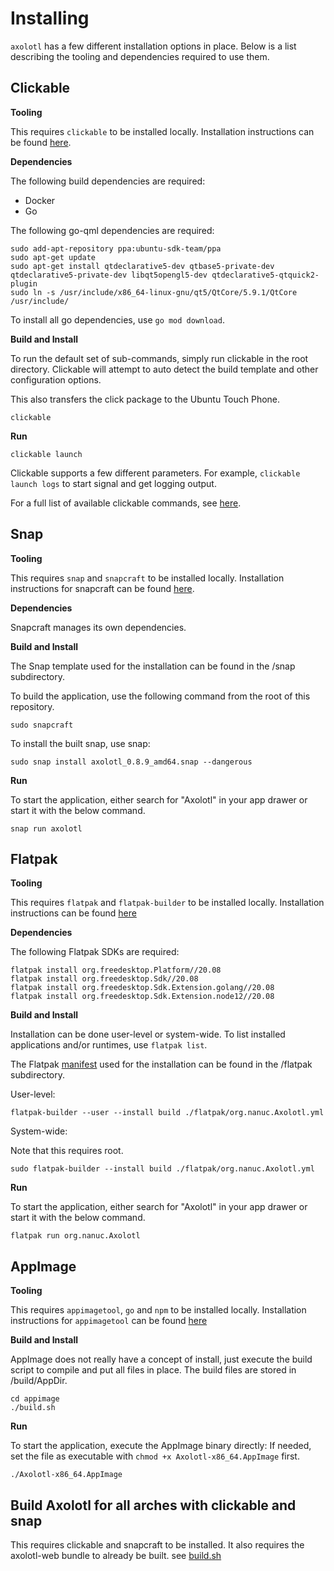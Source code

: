 # Installing

`axolotl` has a few different installation options in place.
Below is a list describing the tooling and dependencies required to use them.

## Clickable

**Tooling**

This requires `clickable` to be installed locally.
Installation instructions can be found [here](https://clickable-ut.dev/en/latest/install.html#install).

**Dependencies**

The following build dependencies are required:
* Docker
* Go

The following go-qml dependencies are required:
```
sudo add-apt-repository ppa:ubuntu-sdk-team/ppa
sudo apt-get update
sudo apt-get install qtdeclarative5-dev qtbase5-private-dev qtdeclarative5-private-dev libqt5opengl5-dev qtdeclarative5-qtquick2-plugin
sudo ln -s /usr/include/x86_64-linux-gnu/qt5/QtCore/5.9.1/QtCore /usr/include/
```

To install all go dependencies, use `go mod download`.

**Build and Install**

To run the default set of sub-commands, simply run clickable in the root directory.
Clickable will attempt to auto detect the build template and other configuration options.

This also transfers the click package to the Ubuntu Touch Phone.

`clickable`

**Run**

`clickable launch`

Clickable supports a few different parameters.
For example, `clickable launch logs` to start signal and get logging output.

For a full list of available clickable commands, see [here](https://clickable-ut.dev/en/latest/commands.html).

## Snap

**Tooling**

This requires `snap` and `snapcraft` to be installed locally.
Installation instructions for snapcraft can be found [here](https://snapcraft.io/docs/getting-started).

**Dependencies**

Snapcraft manages its own dependencies.

**Build and Install**

The Snap template used for the installation can be found
in the /snap subdirectory.

To build the application, use the following command from the root of this repository.

`sudo snapcraft`

To install the built snap, use snap:

`sudo snap install axolotl_0.8.9_amd64.snap --dangerous`

**Run**

To start the application, either search for "Axolotl" in your app drawer or start it with the below command.

`snap run axolotl`

## Flatpak

**Tooling**

This requires `flatpak` and `flatpak-builder` to be installed locally.
Installation instructions can be found [here](https://flatpak.org/setup/)

**Dependencies**

The following Flatpak SDKs are required:
```
flatpak install org.freedesktop.Platform//20.08
flatpak install org.freedesktop.Sdk//20.08
flatpak install org.freedesktop.Sdk.Extension.golang//20.08
flatpak install org.freedesktop.Sdk.Extension.node12//20.08
```

**Build and Install**

Installation can be done user-level or system-wide.
To list installed applications and/or runtimes, use `flatpak list`.

The Flatpak [manifest](https://docs.flatpak.org/en/latest/manifests.html) used for the installation can be found
in the /flatpak subdirectory.

User-level: 

```flatpak-builder --user --install build ./flatpak/org.nanuc.Axolotl.yml```

System-wide:

Note that this requires root.

```sudo flatpak-builder --install build ./flatpak/org.nanuc.Axolotl.yml```

**Run**

To start the application, either search for "Axolotl" in your app drawer or start it with the below command.

`flatpak run org.nanuc.Axolotl`

## AppImage

**Tooling**

This requires `appimagetool`, `go` and `npm` to be installed locally.
Installation instructions for `appimagetool` can be found [here](https://github.com/AppImage/AppImageKit#appimagetool-usage)

**Build and Install**

AppImage does not really have a concept of install, just execute the build script to compile and put all files in place.
The build files are stored in /build/AppDir.

```
cd appimage
./build.sh
```

**Run**

To start the application, execute the AppImage binary directly:
If needed, set the file as executable with `chmod +x Axolotl-x86_64.AppImage` first.

`./Axolotl-x86_64.AppImage`

## Build Axolotl for all arches with clickable and snap

This requires clickable and snapcraft to be installed.
It also requires the axolotl-web bundle to already be built.
see [build.sh](../scripts/build.sh)
